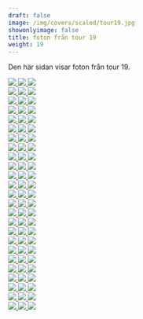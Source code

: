 ```yaml
---  
draft: false  
image: /img/covers/scaled/tour19.jpg  
showonlyimage: false  
title: foton från tour 19  
weight: 19  
---
```


Den här sidan visar foton från tour 19.

<div class="col-md-8"> <div class="row">  
<a href="/img/tour19/scaled/001.JPG" data-toggle="lightbox"         data-gallery="example-gallery" class="col-sm-4">
<img src="/img/tour19/thumbs/001.JPG" class="img-fluid"> </a>  
<a href="/img/tour19/scaled/002.JPG" data-toggle="lightbox"         data-gallery="example-gallery" class="col-sm-4">
<img src="/img/tour19/thumbs/002.JPG" class="img-fluid"> </a>  
<a href="/img/tour19/scaled/003.JPG" data-toggle="lightbox"         data-gallery="example-gallery" class="col-sm-4">
<img src="/img/tour19/thumbs/003.JPG" class="img-fluid"> </a> </div>
<div class="row">  
<a href="/img/tour19/scaled/004.JPG" data-toggle="lightbox"         data-gallery="example-gallery" class="col-sm-4">
<img src="/img/tour19/thumbs/004.JPG" class="img-fluid"> </a>  
<a href="/img/tour19/scaled/005.JPG" data-toggle="lightbox"         data-gallery="example-gallery" class="col-sm-4">
<img src="/img/tour19/thumbs/005.JPG" class="img-fluid"> </a>  
<a href="/img/tour19/scaled/006.JPG" data-toggle="lightbox"         data-gallery="example-gallery" class="col-sm-4">
<img src="/img/tour19/thumbs/006.JPG" class="img-fluid"> </a> </div>
<div class="row">  
<a href="/img/tour19/scaled/007.JPG" data-toggle="lightbox"         data-gallery="example-gallery" class="col-sm-4">
<img src="/img/tour19/thumbs/007.JPG" class="img-fluid"> </a>  
<a href="/img/tour19/scaled/008.JPG" data-toggle="lightbox"         data-gallery="example-gallery" class="col-sm-4">
<img src="/img/tour19/thumbs/008.JPG" class="img-fluid"> </a>  
<a href="/img/tour19/scaled/009.JPG" data-toggle="lightbox"         data-gallery="example-gallery" class="col-sm-4">
<img src="/img/tour19/thumbs/009.JPG" class="img-fluid"> </a> </div>
<div class="row">  
<a href="/img/tour19/scaled/010.JPG" data-toggle="lightbox"         data-gallery="example-gallery" class="col-sm-4">
<img src="/img/tour19/thumbs/010.JPG" class="img-fluid"> </a>  
<a href="/img/tour19/scaled/011.JPG" data-toggle="lightbox"         data-gallery="example-gallery" class="col-sm-4">
<img src="/img/tour19/thumbs/011.JPG" class="img-fluid"> </a>  
<a href="/img/tour19/scaled/012.JPG" data-toggle="lightbox"         data-gallery="example-gallery" class="col-sm-4">
<img src="/img/tour19/thumbs/012.JPG" class="img-fluid"> </a> </div>
<div class="row">  
<a href="/img/tour19/scaled/013.JPG" data-toggle="lightbox"         data-gallery="example-gallery" class="col-sm-4">
<img src="/img/tour19/thumbs/013.JPG" class="img-fluid"> </a>  
<a href="/img/tour19/scaled/014.JPG" data-toggle="lightbox"         data-gallery="example-gallery" class="col-sm-4">
<img src="/img/tour19/thumbs/014.JPG" class="img-fluid"> </a>  
<a href="/img/tour19/scaled/015.JPG" data-toggle="lightbox"         data-gallery="example-gallery" class="col-sm-4">
<img src="/img/tour19/thumbs/015.JPG" class="img-fluid"> </a> </div>
<div class="row">  
<a href="/img/tour19/scaled/016.JPG" data-toggle="lightbox"         data-gallery="example-gallery" class="col-sm-4">
<img src="/img/tour19/thumbs/016.JPG" class="img-fluid"> </a>  
<a href="/img/tour19/scaled/017.JPG" data-toggle="lightbox"         data-gallery="example-gallery" class="col-sm-4">
<img src="/img/tour19/thumbs/017.JPG" class="img-fluid"> </a>  
<a href="/img/tour19/scaled/018.JPG" data-toggle="lightbox"         data-gallery="example-gallery" class="col-sm-4">
<img src="/img/tour19/thumbs/018.JPG" class="img-fluid"> </a> </div>
<div class="row">  
<a href="/img/tour19/scaled/019.JPG" data-toggle="lightbox"         data-gallery="example-gallery" class="col-sm-4">
<img src="/img/tour19/thumbs/019.JPG" class="img-fluid"> </a>  
<a href="/img/tour19/scaled/020.JPG" data-toggle="lightbox"         data-gallery="example-gallery" class="col-sm-4">
<img src="/img/tour19/thumbs/020.JPG" class="img-fluid"> </a>  
<a href="/img/tour19/scaled/021.JPG" data-toggle="lightbox"         data-gallery="example-gallery" class="col-sm-4">
<img src="/img/tour19/thumbs/021.JPG" class="img-fluid"> </a> </div>
<div class="row">  
<a href="/img/tour19/scaled/022.JPG" data-toggle="lightbox"         data-gallery="example-gallery" class="col-sm-4">
<img src="/img/tour19/thumbs/022.JPG" class="img-fluid"> </a>  
<a href="/img/tour19/scaled/023.JPG" data-toggle="lightbox"         data-gallery="example-gallery" class="col-sm-4">
<img src="/img/tour19/thumbs/023.JPG" class="img-fluid"> </a>  
<a href="/img/tour19/scaled/024.JPG" data-toggle="lightbox"         data-gallery="example-gallery" class="col-sm-4">
<img src="/img/tour19/thumbs/024.JPG" class="img-fluid"> </a> </div>
<div class="row">  
<a href="/img/tour19/scaled/025.JPG" data-toggle="lightbox"         data-gallery="example-gallery" class="col-sm-4">
<img src="/img/tour19/thumbs/025.JPG" class="img-fluid"> </a>  
<a href="/img/tour19/scaled/026.JPG" data-toggle="lightbox"         data-gallery="example-gallery" class="col-sm-4">
<img src="/img/tour19/thumbs/026.JPG" class="img-fluid"> </a>  
<a href="/img/tour19/scaled/027.JPG" data-toggle="lightbox"         data-gallery="example-gallery" class="col-sm-4">
<img src="/img/tour19/thumbs/027.JPG" class="img-fluid"> </a> </div>
<div class="row">  
<a href="/img/tour19/scaled/028.JPG" data-toggle="lightbox"         data-gallery="example-gallery" class="col-sm-4">
<img src="/img/tour19/thumbs/028.JPG" class="img-fluid"> </a>  
<a href="/img/tour19/scaled/029.JPG" data-toggle="lightbox"         data-gallery="example-gallery" class="col-sm-4">
<img src="/img/tour19/thumbs/029.JPG" class="img-fluid"> </a>  
<a href="/img/tour19/scaled/030.JPG" data-toggle="lightbox"         data-gallery="example-gallery" class="col-sm-4">
<img src="/img/tour19/thumbs/030.JPG" class="img-fluid"> </a> </div>
<div class="row">  
<a href="/img/tour19/scaled/031.JPG" data-toggle="lightbox"         data-gallery="example-gallery" class="col-sm-4">
<img src="/img/tour19/thumbs/031.JPG" class="img-fluid"> </a>  
<a href="/img/tour19/scaled/032.JPG" data-toggle="lightbox"         data-gallery="example-gallery" class="col-sm-4">
<img src="/img/tour19/thumbs/032.JPG" class="img-fluid"> </a>  
<a href="/img/tour19/scaled/033.JPG" data-toggle="lightbox"         data-gallery="example-gallery" class="col-sm-4">
<img src="/img/tour19/thumbs/033.JPG" class="img-fluid"> </a> </div>
<div class="row">  
<a href="/img/tour19/scaled/034.JPG" data-toggle="lightbox"         data-gallery="example-gallery" class="col-sm-4">
<img src="/img/tour19/thumbs/034.JPG" class="img-fluid"> </a>  
<a href="/img/tour19/scaled/035.JPG" data-toggle="lightbox"         data-gallery="example-gallery" class="col-sm-4">
<img src="/img/tour19/thumbs/035.JPG" class="img-fluid"> </a>  
<a href="/img/tour19/scaled/036.JPG" data-toggle="lightbox"         data-gallery="example-gallery" class="col-sm-4">
<img src="/img/tour19/thumbs/036.JPG" class="img-fluid"> </a> </div>
<div class="row">  
<a href="/img/tour19/scaled/037.JPG" data-toggle="lightbox"         data-gallery="example-gallery" class="col-sm-4">
<img src="/img/tour19/thumbs/037.JPG" class="img-fluid"> </a>  
<a href="/img/tour19/scaled/038.JPG" data-toggle="lightbox"         data-gallery="example-gallery" class="col-sm-4">
<img src="/img/tour19/thumbs/038.JPG" class="img-fluid"> </a>  
<a href="/img/tour19/scaled/039.JPG" data-toggle="lightbox"         data-gallery="example-gallery" class="col-sm-4">
<img src="/img/tour19/thumbs/039.JPG" class="img-fluid"> </a> </div>
<div class="row">  
<a href="/img/tour19/scaled/040.JPG" data-toggle="lightbox"         data-gallery="example-gallery" class="col-sm-4">
<img src="/img/tour19/thumbs/040.JPG" class="img-fluid"> </a>  
<a href="/img/tour19/scaled/041.JPG" data-toggle="lightbox"         data-gallery="example-gallery" class="col-sm-4">
<img src="/img/tour19/thumbs/041.JPG" class="img-fluid"> </a>  
<a href="/img/tour19/scaled/042.JPG" data-toggle="lightbox"         data-gallery="example-gallery" class="col-sm-4">
<img src="/img/tour19/thumbs/042.JPG" class="img-fluid"> </a> </div>
<div class="row">  
<a href="/img/tour19/scaled/043.JPG" data-toggle="lightbox"         data-gallery="example-gallery" class="col-sm-4">
<img src="/img/tour19/thumbs/043.JPG" class="img-fluid"> </a>  
<a href="/img/tour19/scaled/044.JPG" data-toggle="lightbox"         data-gallery="example-gallery" class="col-sm-4">
<img src="/img/tour19/thumbs/044.JPG" class="img-fluid"> </a>  
<a href="/img/tour19/scaled/045.JPG" data-toggle="lightbox"         data-gallery="example-gallery" class="col-sm-4">
<img src="/img/tour19/thumbs/045.JPG" class="img-fluid"> </a> </div>
<div class="row">  
<a href="/img/tour19/scaled/046.JPG" data-toggle="lightbox"         data-gallery="example-gallery" class="col-sm-4">
<img src="/img/tour19/thumbs/046.JPG" class="img-fluid"> </a>  
<a href="/img/tour19/scaled/047.JPG" data-toggle="lightbox"         data-gallery="example-gallery" class="col-sm-4">
<img src="/img/tour19/thumbs/047.JPG" class="img-fluid"> </a>  
<a href="/img/tour19/scaled/048.JPG" data-toggle="lightbox"         data-gallery="example-gallery" class="col-sm-4">
<img src="/img/tour19/thumbs/048.JPG" class="img-fluid"> </a> </div>
<div class="row">  
<a href="/img/tour19/scaled/049.JPG" data-toggle="lightbox"         data-gallery="example-gallery" class="col-sm-4">
<img src="/img/tour19/thumbs/049.JPG" class="img-fluid"> </a>  
<a href="/img/tour19/scaled/050.JPG" data-toggle="lightbox"         data-gallery="example-gallery" class="col-sm-4">
<img src="/img/tour19/thumbs/050.JPG" class="img-fluid"> </a>  
<a href="/img/tour19/scaled/051.JPG" data-toggle="lightbox"         data-gallery="example-gallery" class="col-sm-4">
<img src="/img/tour19/thumbs/051.JPG" class="img-fluid"> </a> </div>
<div class="row">  
<a href="/img/tour19/scaled/052.JPG" data-toggle="lightbox"         data-gallery="example-gallery" class="col-sm-4">
<img src="/img/tour19/thumbs/052.JPG" class="img-fluid"> </a>  
<a href="/img/tour19/scaled/053.JPG" data-toggle="lightbox"         data-gallery="example-gallery" class="col-sm-4">
<img src="/img/tour19/thumbs/053.JPG" class="img-fluid"> </a>  
<a href="/img/tour19/scaled/054.JPG" data-toggle="lightbox"         data-gallery="example-gallery" class="col-sm-4">
<img src="/img/tour19/thumbs/054.JPG" class="img-fluid"> </a> </div>
<div class="row">  
<a href="/img/tour19/scaled/055.JPG" data-toggle="lightbox"         data-gallery="example-gallery" class="col-sm-4">
<img src="/img/tour19/thumbs/055.JPG" class="img-fluid"> </a>  
<a href="/img/tour19/scaled/056.JPG" data-toggle="lightbox"         data-gallery="example-gallery" class="col-sm-4">
<img src="/img/tour19/thumbs/056.JPG" class="img-fluid"> </a>  
<a href="/img/tour19/scaled/057.JPG" data-toggle="lightbox"         data-gallery="example-gallery" class="col-sm-4">
<img src="/img/tour19/thumbs/057.JPG" class="img-fluid"> </a> </div>
<div class="row">  
<a href="/img/tour19/scaled/058.JPG" data-toggle="lightbox"         data-gallery="example-gallery" class="col-sm-4">
<img src="/img/tour19/thumbs/058.JPG" class="img-fluid"> </a>  
<a href="/img/tour19/scaled/059.JPG" data-toggle="lightbox"         data-gallery="example-gallery" class="col-sm-4">
<img src="/img/tour19/thumbs/059.JPG" class="img-fluid"> </a>  
<a href="/img/tour19/scaled/060.JPG" data-toggle="lightbox"         data-gallery="example-gallery" class="col-sm-4">
<img src="/img/tour19/thumbs/060.JPG" class="img-fluid"> </a> </div>
<div class="row">  
<a href="/img/tour19/scaled/061.JPG" data-toggle="lightbox"         data-gallery="example-gallery" class="col-sm-4">
<img src="/img/tour19/thumbs/061.JPG" class="img-fluid"> </a>  
<a href="/img/tour19/scaled/062.JPG" data-toggle="lightbox"         data-gallery="example-gallery" class="col-sm-4">
<img src="/img/tour19/thumbs/062.JPG" class="img-fluid"> </a>  
<a href="/img/tour19/scaled/063.JPG" data-toggle="lightbox"         data-gallery="example-gallery" class="col-sm-4">
<img src="/img/tour19/thumbs/063.JPG" class="img-fluid"> </a> </div>
<div class="row">  
<a href="/img/tour19/scaled/064.JPG" data-toggle="lightbox"         data-gallery="example-gallery" class="col-sm-4">
<img src="/img/tour19/thumbs/064.JPG" class="img-fluid"> </a>  
<a href="/img/tour19/scaled/065.JPG" data-toggle="lightbox"         data-gallery="example-gallery" class="col-sm-4">
<img src="/img/tour19/thumbs/065.JPG" class="img-fluid"> </a>  
<a href="/img/tour19/scaled/066.JPG" data-toggle="lightbox"         data-gallery="example-gallery" class="col-sm-4">
<img src="/img/tour19/thumbs/066.JPG" class="img-fluid"> </a> </div>
<div class="row">  
<a href="/img/tour19/scaled/067.JPG" data-toggle="lightbox"         data-gallery="example-gallery" class="col-sm-4">
<img src="/img/tour19/thumbs/067.JPG" class="img-fluid"> </a>  
<a href="/img/tour19/scaled/068.JPG" data-toggle="lightbox"         data-gallery="example-gallery" class="col-sm-4">
<img src="/img/tour19/thumbs/068.JPG" class="img-fluid"> </a>  
<a href="/img/tour19/scaled/069.JPG" data-toggle="lightbox"         data-gallery="example-gallery" class="col-sm-4">
<img src="/img/tour19/thumbs/069.JPG" class="img-fluid"> </a> </div>
<div class="row">  
<a href="/img/tour19/scaled/070.JPG" data-toggle="lightbox"         data-gallery="example-gallery" class="col-sm-4">
<img src="/img/tour19/thumbs/070.JPG" class="img-fluid"> </a>  
<a href="/img/tour19/scaled/071.JPG" data-toggle="lightbox"         data-gallery="example-gallery" class="col-sm-4">
<img src="/img/tour19/thumbs/071.JPG" class="img-fluid"> </a>  
<a href="/img/tour19/scaled/072.JPG" data-toggle="lightbox"         data-gallery="example-gallery" class="col-sm-4">
<img src="/img/tour19/thumbs/072.JPG" class="img-fluid"> </a> </div>
<div class="row">  
<a href="/img/tour19/scaled/073.JPG" data-toggle="lightbox"         data-gallery="example-gallery" class="col-sm-4">
<img src="/img/tour19/thumbs/073.JPG" class="img-fluid"> </a>  
<a href="/img/tour19/scaled/074.JPG" data-toggle="lightbox"         data-gallery="example-gallery" class="col-sm-4">
<img src="/img/tour19/thumbs/074.JPG" class="img-fluid"> </a>  
<a href="/img/tour19/scaled/075.JPG" data-toggle="lightbox"         data-gallery="example-gallery" class="col-sm-4">
<img src="/img/tour19/thumbs/075.JPG" class="img-fluid"> </a> </div>
</div>

